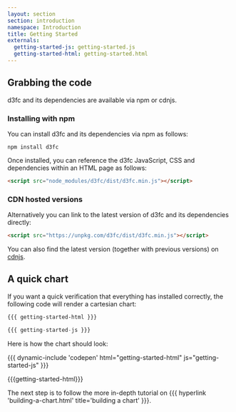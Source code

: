```yaml
---
layout: section
section: introduction
namespace: Introduction
title: Getting Started
externals:
  getting-started-js: getting-started.js
  getting-started-html: getting-started.html
---
```


## Grabbing the code

d3fc and its dependencies are available via npm or cdnjs.

### Installing with npm

You can install d3fc and its dependencies via npm as follows:

```
npm install d3fc
```

Once installed, you can reference the d3fc JavaScript, CSS and dependencies within an HTML page as follows:

```html
<script src="node_modules/d3fc/dist/d3fc.min.js"></script>
```

### CDN hosted versions

Alternatively you can link to the latest version of d3fc and its dependencies directly:

```html
<script src="https://unpkg.com/d3fc/dist/d3fc.min.js"></script>
```

You can also find the latest version (together with previous versions) on [cdnjs](https://cdnjs.com/libraries/d3fc).

## A quick chart

If you want a quick verification that everything has installed correctly, the following code will render a cartesian chart:

```html
{{{ getting-started-html }}}
```

```js
{{{ getting-started-js }}}
```

Here is how the chart should look:

{{{ dynamic-include 'codepen' html="getting-started-html" js="getting-started-js" }}}

{{{getting-started-html}}}
<script type="text/javascript">
{{{getting-started-js}}}
</script>

The next step is to follow the more in-depth tutorial on {{{ hyperlink 'building-a-chart.html' title='building a chart' }}}.
